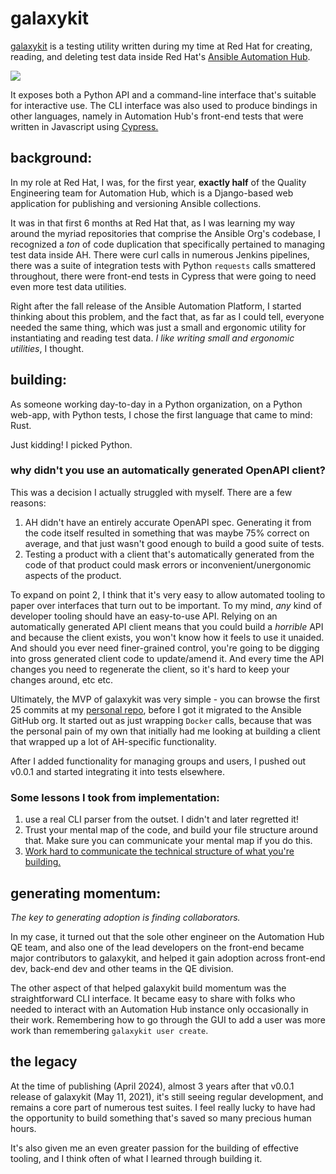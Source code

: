 # galaxykit

[galaxykit](https://github.com/ansible/galaxykit) is a testing utility written during my time at Red Hat for creating, reading, and deleting test data inside Red Hat's [Ansible Automation Hub](https://docs.ansible.com/ansible/latest/reference_appendices/automationhub.html).

![](/assets/portfolio-images/galaxykit.png)

It exposes both a Python API and a command-line interface that's suitable for interactive use. The CLI interface was also used to produce bindings in other languages, namely in Automation Hub's front-end tests that were written in Javascript using [Cypress.](https://www.cypress.io/)

## background:

In my role at Red Hat, I was, for the first year, **exactly half** of the Quality Engineering team for Automation Hub, which is a Django-based web application for publishing and versioning Ansible collections.

It was in that first 6 months at Red Hat that, as I was learning my way around the myriad repositories that comprise the Ansible Org's codebase, I recognized a *ton* of code duplication that specifically pertained to managing test data inside AH. There were curl calls in numerous Jenkins pipelines, there was a suite of integration tests with Python `requests` calls smattered throughout, there were front-end tests in Cypress that were going to need even more test data utilities.

Right after the fall release of the Ansible Automation Platform, I started thinking about this problem, and the fact that, as far as I could tell, everyone needed the same thing, which was just a small and ergonomic utility for instantiating and reading test data. *I like writing small and ergonomic utilities*, I thought.

## building:

As someone working day-to-day in a Python organization, on a Python web-app, with Python tests, I chose the first language that came to mind: Rust.

Just kidding! I picked Python.

<div class="sidenote">

### why didn't you use an automatically generated OpenAPI client?

This was a decision I actually struggled with myself. There are a few reasons:

1. AH didn't have an entirely accurate OpenAPI spec. Generating it from the code itself resulted in something that was maybe 75% correct on average, and that just wasn't good enough to build a good suite of tests.
2. Testing a product with a client that's automatically generated from the code of that product could mask errors or inconvenient/unergonomic aspects of the product.

To expand on point 2, I think that it's very easy to allow automated tooling to paper over interfaces that turn out to be important. To my mind, *any* kind of developer tooling should have an easy-to-use API. Relying on an automatically generated API client means that you could build a *horrible* API and because the client exists, you won't know how it feels to use it unaided. And should you ever need finer-grained control, you're going to be digging into gross generated client code to update/amend it. And every time the API changes you need to regenerate the client, so it's hard to keep your changes around, etc etc.

</div>

Ultimately, the MVP of galaxykit was very simple - you can browse the first 25 commits at my [personal repo](https://github.com/hendersonreed/galaxykit), before I got it migrated to the Ansible GitHub org. It started out as just wrapping `Docker` calls, because that was the personal pain of my own that initially had me looking at building a client that wrapped up a lot of AH-specific functionality.

After I added functionality for managing groups and users, I pushed out v0.0.1 and started integrating it into tests elsewhere.

### Some lessons I took from implementation:

1. use a real CLI parser from the outset. I didn't and later regretted it!
2. Trust your mental map of the code, and build your file structure around that. Make sure you can communicate your mental map if you do this.
3. [Work hard to communicate the technical structure of what you're building.](https://github.com/ansible/galaxykit/blob/main/CONTRIBUTE.md)

## generating momentum:

*The key to generating adoption is finding collaborators.*

In my case, it turned out that the sole other engineer on the Automation Hub QE team, and also one of the lead developers on the front-end became major contributors to galaxykit, and helped it gain adoption across front-end dev, back-end dev and other teams in the QE division.

The other aspect of that helped galaxykit build momentum was the straightforward CLI interface. It became easy to share with folks who needed to interact with an Automation Hub instance only occasionally in their work. Remembering how to go through the GUI to add a user was more work than remembering `galaxykit user create`.

## the legacy

At the time of publishing (April 2024), almost 3 years after that v0.0.1 release of galaxykit (May 11, 2021), it's still seeing regular development, and remains a core part of numerous test suites. I feel really lucky to have had the opportunity to build something that's saved so many precious human hours.

It's also given me an even greater passion for the building of effective tooling, and I think often of what I learned through building it.
